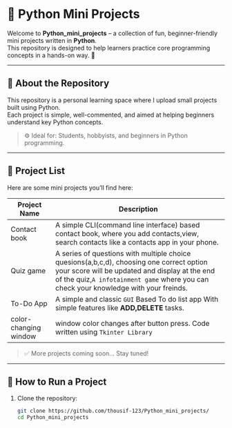 # 🐍 Python Mini Projects

Welcome to **Python_mini_projects** – a collection of fun, beginner-friendly mini projects written in **Python**.  
This repository is designed to help learners practice core programming concepts in a hands-on way. 🚀

---

## 📌 About the Repository

This repository is a personal learning space where I  upload small projects built using Python.  
Each project is simple, well-commented, and aimed at helping beginners understand key Python concepts.

> ⚙️ Ideal for: Students, hobbyists, and beginners in Python programming.

---

## 📁 Project List

Here are some mini projects you’ll find here:

| Project Name            | Description                                         |
|-------------------------|-----------------------------------------------------|
| Contact book  |  A simple CLI(command line interface) based contact book, where you add contacts,view, search contacts like a contacts app in your phone.|
| Quiz game         | A series of questions with multiple choice quesions(a,b,c,d), choosing one correct option your score will be updated and display at the end of the quiz,<code>A infotainment game</code> where you can check your knowledge with your freinds.|
|To-Do App       | A simple and classic <code>GUI</code> Based To do list app With simple features like <b>ADD,DELETE</b> tasks.|
|color-changing window | window color changes after button press. Code written using <code>Tkinter Library</code>|

> ✅ More projects coming soon... Stay tuned!
---

## 🚀 How to Run a Project

1. Clone the repository:
   ```bash
   git clone https://github.com/thousif-123/Python_mini_projects/
   cd Python_mini_projects
